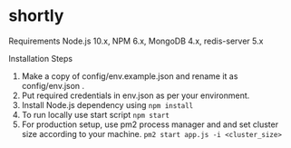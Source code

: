 # shortly
Requirements Node.js 10.x, NPM 6.x, MongoDB 4.x, redis-server 5.x

Installation Steps
1. Make a copy of config/env.example.json and rename it as config/env.json .
2. Put required credentials in env.json as per your environment. 
3. Install Node.js dependency using `npm install`
4. To run locally use start script `npm start`
5. For production setup, use pm2 process manager and and set cluster size according to your machine. `pm2 start app.js -i <cluster_size>`
